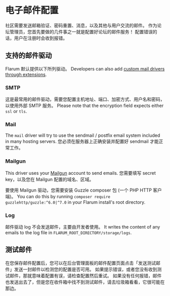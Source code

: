 # 电子邮件配置

社区需要发送邮箱验证、密码重置、消息，以及其他与用户交流的邮件。 作为论坛管理员，您首先要做的几件事之一就是配置好论坛的邮件服务！ 配置错误的话，用户在注册时会收到报错。

## 支持的邮件驱动

Flarum 默认提供以下所列驱动。 Developers can also add [custom mail drivers through extensions](extend/mail.md).

### SMTP

这是最常用的邮件驱动，需要您配置主机地址、端口、加密方式、用户名和密码，以使用外部 SMTP 服务。 Please note that the encryption field expects either `ssl` or `tls`.

### Mail

The `mail` driver will try to use the sendmail / postfix email system included in many hosting servers. 您必须在服务器上正确安装并配置好 sendmail 才能正常工作。

### Mailgun

This driver uses your [Mailgun](https://www.mailgun.com/) account to send emails. 您需要填写 secret key，以及您在 Mailgun 配置的域名、区域。

要使用 Mailgun 驱动，您需要安装 Guzzle composer 包 (一个 PHP HTTP 客户端)。 You can do this by running `composer require guzzlehttp/guzzle:^6.0|^7.0` in your Flarum install's root directory.

### Log

邮件驱动 log 不会发送邮件，主要由开发者使用。 It writes the content of any emails to the log file in `FLARUM_ROOT_DIRECTORY/storage/logs`.

## 测试邮件

在您保存邮件配置后，您可以在后台管理面板的邮件配置页面点击「发送测试邮件」发送一封邮件以检测您的配置是否可用。 如果提示错误，或者您没有收到测试邮件，那就意味着配置有误，请检查配置然后重试。 如果没有任何报错，邮件也发送出去了，但是您在收件箱中找不到测试邮件，请去垃圾箱看看，它很可能在那边。
